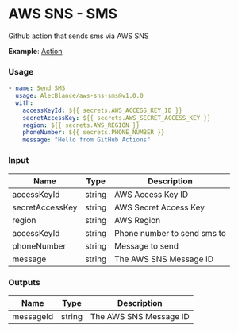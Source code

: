 # AWS SNS - SMS

Github action that sends sms via AWS SNS

**Example**: [Action](https://github.com/AlecBlance/aws-sns-sms/actions)

### Usage

```yaml
- name: Send SMS
  usage: AlecBlance/aws-sns-sms@v1.0.0
  with:
    accessKeyId: ${{ secrets.AWS_ACCESS_KEY_ID }}
    secretAccessKey: ${{ secrets.AWS_SECRET_ACCESS_KEY }}
    region: ${{ secrets.AWS_REGION }}
    phoneNumber: ${{ secrets.PHONE_NUMBER }}
    message: "Hello from GitHub Actions"
```

### Input

| Name            | Type   | Description                 |
| --------------- | ------ | --------------------------- |
| accessKeyId     | string | AWS Access Key ID           |
| secretAccessKey | string | AWS Secret Access Key       |
| region          | string | AWS Region                  |
| accessKeyId     | string | Phone number to send sms to |
| phoneNumber     | string | Message to send             |
| message         | string | The AWS SNS Message ID      |

### Outputs

| Name      | Type   | Description            |
| --------- | ------ | ---------------------- |
| messageId | string | The AWS SNS Message ID |
